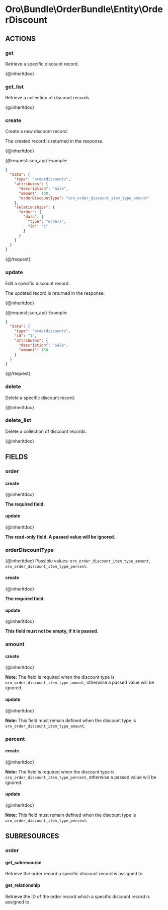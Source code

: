 # Oro\Bundle\OrderBundle\Entity\OrderDiscount

## ACTIONS

### get

Retrieve a specific discount record.

{@inheritdoc}

### get_list

Retrieve a collection of discount records.

{@inheritdoc}

### create

Create a new discount record.

The created record is returned in the response.

{@inheritdoc}

{@request:json_api}
Example:

```JSON
{
  "data": {
    "type": "orderdiscounts",
    "attributes": {
      "description": "Sale",
      "amount": 100,
      "orderDiscountType": "oro_order_discount_item_type_amount"
    },
    "relationships": {
      "order": {
        "data": {
          "type": "orders",
          "id": "1"
        }
      }
    }
  }
}
```
{@/request}

### update

Edit a specific discount record.

The updated record is returned in the response.

{@inheritdoc}

{@request:json_api}
Example:

```JSON
{
  "data": {
    "type": "orderdiscounts",
    "id": "1",
    "attributes": {
      "description": "Sale",
      "amount": 150     
    }
  }
}
```
{@/request}

### delete

Delete a specific discount record.

{@inheritdoc}

### delete_list

Delete a collection of discount records.

{@inheritdoc}

## FIELDS

### order

#### create

{@inheritdoc}

**The required field.**

#### update

{@inheritdoc}

**The read-only field. A passed value will be ignored.**

### orderDiscountType

{@inheritdoc}
Possible values: `oro_order_discount_item_type_amount`, `oro_order_discount_item_type_percent`.

#### create

{@inheritdoc}

**The required field.**

#### update

{@inheritdoc}

**This field must not be empty, if it is passed.**

### amount

#### create

{@inheritdoc}

**Note:**
The field is required when the discount type is `oro_order_discount_item_type_amount`,
otherwise a passed value will be ignored.

#### update

{@inheritdoc}

**Note:**
This field must remain defined when the discount type is `oro_order_discount_item_type_amount`.

### percent

#### create

{@inheritdoc}

**Note:**
The field is required when the discount type is `oro_order_discount_item_type_percent`,
otherwise a passed value will be ignored.

#### update

{@inheritdoc}

**Note:**
This field must remain defined when the discount type is `oro_order_discount_item_type_percent`.

## SUBRESOURCES

### order

#### get_subresource

Retrieve the order record a specific discount record is assigned to.

#### get_relationship

Retrieve the ID of the order record which a specific discount record is assigned to.
